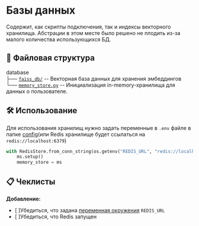 # Базы данных
Содержит, как скрипты подключения, так и индексы векторного хранилища. Абстрации в этом месте было решено не плодить из-за малого количества использующихся БД.

## 📁 Файловая структура
database\
├── [`faiss_db/`](faiss_db/) -- Векторная база данных для хранения эмбеддингов\
└── [`memory_store.py`](memory_store.py) -- Инициализация in-memory-хранилища для данных о пользователе.

## 🛠️ Использование
Для использования хранилищ нужно задать переменные в `.env` файле в папке [config](../config/)(или Redis хранилище будет ссылаться на `redis://localhost:6379`)
```python
with RedisStore.from_conn_string(os.getenv("REDIS_URL", "redis://localhost:6379")) as ms:
    ms.setup()
    memory_store = ms
```

## 📋 Чеклисты

**Добавление:**
- [ ]Убедиться, что задана [переменная окружения](../config/README.md#-чеклисты) `REDIS_URL`
- [ ]Убедиться, что Redis запущен
